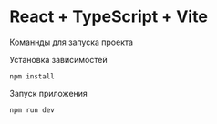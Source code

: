 # React + TypeScript + Vite

Команнды для запуска проекта

Установка зависимостей
```shell
npm install
```
Запуск приложения
```shell
npm run dev
```
